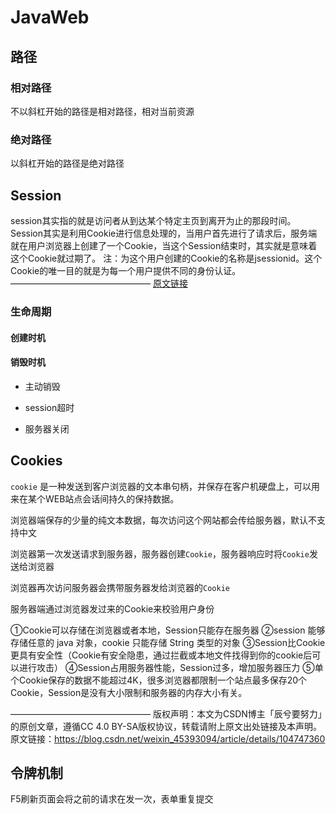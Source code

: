 # JavaWeb



## 路径

### 相对路径

不以斜杠开始的路径是相对路径，相对当前资源



### 绝对路径

以斜杠开始的路径是绝对路径



## Session

session其实指的就是访问者从到达某个特定主页到离开为止的那段时间。 Session其实是利用Cookie进行信息处理的，当用户首先进行了请求后，服务端就在用户浏览器上创建了一个Cookie，当这个Session结束时，其实就是意味着这个Cookie就过期了。
注：为这个用户创建的Cookie的名称是jsessionid。这个Cookie的唯一目的就是为每一个用户提供不同的身份认证。
————————————————
[原文链接](https://blog.csdn.net/axin66ok/article/details/6175522)

### 生命周期

#### 创建时机





#### 销毁时机

- 主动销毁

- session超时

- 服务器关闭

## Cookies

`cookie` 是一种发送到客户浏览器的文本串句柄，并保存在客户机硬盘上，可以用来在某个WEB站点会话间持久的保持数据。

浏览器端保存的少量的纯文本数据，每次访问这个网站都会传给服务器，默认不支持中文

浏览器第一次发送请求到服务器，服务器创建`Cookie`，服务器响应时将`Cookie`发送给浏览器

浏览器再次访问服务器会携带服务器发给浏览器的`Cookie`

服务器端通过浏览器发过来的Cookie来校验用户身份



①Cookie可以存储在浏览器或者本地，Session只能存在服务器
②session 能够存储任意的 java 对象，cookie 只能存储 String 类型的对象
③Session比Cookie更具有安全性（Cookie有安全隐患，通过拦截或本地文件找得到你的cookie后可以进行攻击）
④Session占用服务器性能，Session过多，增加服务器压力
⑤单个Cookie保存的数据不能超过4K，很多浏览器都限制一个站点最多保存20个Cookie，Session是没有大小限制和服务器的内存大小有关。

————————————————
版权声明：本文为CSDN博主「辰兮要努力」的原创文章，遵循CC 4.0 BY-SA版权协议，转载请附上原文出处链接及本声明。
原文链接：https://blog.csdn.net/weixin_45393094/article/details/104747360



## 令牌机制

F5刷新页面会将之前的请求在发一次，表单重复提交





